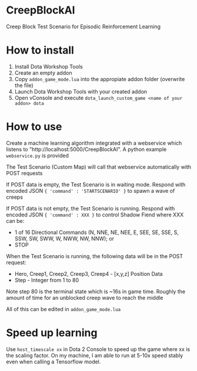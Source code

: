 # CreepBlockAI
Creep Block Test Scenario for Episodic Reinforcement Learning 

# How to install
1. Install Dota Workshop Tools
2. Create an empty addon
3. Copy `addon_game_mode.lua` into the appropiate addon folder (overwrite the file)
4. Launch Dota Workshop Tools with your created addon
5. Open vConsole and execute 
`dota_launch_custom_game <name of your addon> dota`

# How to use
Create a machine learning algorithm integrated with a webservice which listens to "http://localhost:5000/CreepBlockAI". A python example `webservice.py` is provided

The Test Scenario (Custom Map) will call that webservice automatically with POST requests

If POST data is empty, the Test Scenario is in waiting mode. 
Respond with encoded JSON `{ 'command' : 'STARTSCENARIO' }` to spawn a wave of creeps

If POST data is not empty, the Test Scenario is running.
Respond with encoded JSON `{ 'command' : XXX }` to control Shadow Fiend where XXX can be:
* 1 of 16 Directional Commands (N, NNE, NE, NEE, E, SEE, SE, SSE, S, SSW, SW, SWW, W, NWW, NW, NNW); or
* STOP

When the Test Scenario is running, the following data will be in the POST request:
* Hero, Creep1, Creep2, Creep3, Creep4 - [x,y,z] Position Data 
* Step - Integer from 1 to 80

Note step 80 is the terminal state which is ~16s in game time. Roughly the amount of time for an unblocked creep wave to reach the middle

All of this can be edited in `addon_game_mode.lua`

# Speed up learning
Use `host_timescale xx` in Dota 2 Console to speed up the game where xx is the scaling factor. On my machine, I am able to run at 5-10x speed stably even when calling a Tensorflow model.
